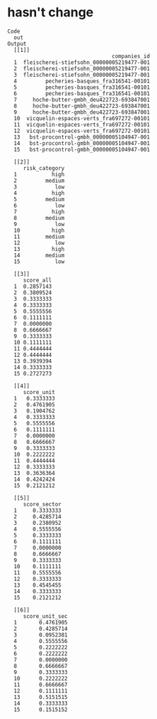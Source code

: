 # hasn't change

    Code
      out
    Output
      [[1]]
                                     companies_id
      1  fleischerei-stiefsohn_00000005219477-001
      2  fleischerei-stiefsohn_00000005219477-001
      3  fleischerei-stiefsohn_00000005219477-001
      4         pecheries-basques_fra316541-00101
      5         pecheries-basques_fra316541-00101
      6         pecheries-basques_fra316541-00101
      7     hoche-butter-gmbh_deu422723-693847001
      8     hoche-butter-gmbh_deu422723-693847001
      9     hoche-butter-gmbh_deu422723-693847001
      10  vicquelin-espaces-verts_fra697272-00101
      11  vicquelin-espaces-verts_fra697272-00101
      12  vicquelin-espaces-verts_fra697272-00101
      13   bst-procontrol-gmbh_00000005104947-001
      14   bst-procontrol-gmbh_00000005104947-001
      15   bst-procontrol-gmbh_00000005104947-001
      
      [[2]]
         risk_category
      1           high
      2         medium
      3            low
      4           high
      5         medium
      6            low
      7           high
      8         medium
      9            low
      10          high
      11        medium
      12           low
      13          high
      14        medium
      15           low
      
      [[3]]
         score_all
      1  0.2857143
      2  0.3809524
      3  0.3333333
      4  0.3333333
      5  0.5555556
      6  0.1111111
      7  0.0000000
      8  0.6666667
      9  0.3333333
      10 0.1111111
      11 0.4444444
      12 0.4444444
      13 0.3939394
      14 0.3333333
      15 0.2727273
      
      [[4]]
         score_unit
      1   0.3333333
      2   0.4761905
      3   0.1904762
      4   0.3333333
      5   0.5555556
      6   0.1111111
      7   0.0000000
      8   0.6666667
      9   0.3333333
      10  0.2222222
      11  0.4444444
      12  0.3333333
      13  0.3636364
      14  0.4242424
      15  0.2121212
      
      [[5]]
         score_sector
      1     0.3333333
      2     0.4285714
      3     0.2380952
      4     0.5555556
      5     0.3333333
      6     0.1111111
      7     0.0000000
      8     0.6666667
      9     0.3333333
      10    0.1111111
      11    0.5555556
      12    0.3333333
      13    0.4545455
      14    0.3333333
      15    0.2121212
      
      [[6]]
         score_unit_sec
      1       0.4761905
      2       0.4285714
      3       0.0952381
      4       0.5555556
      5       0.2222222
      6       0.2222222
      7       0.0000000
      8       0.6666667
      9       0.3333333
      10      0.2222222
      11      0.6666667
      12      0.1111111
      13      0.5151515
      14      0.3333333
      15      0.1515152
      

